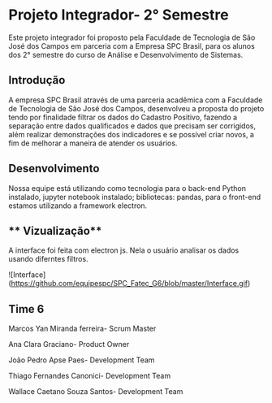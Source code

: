 # Projeto Integrador- 2° Semestre
Este projeto integrador foi proposto pela Faculdade de Tecnologia de São José dos Campos em parceria com a Empresa SPC Brasil, para os alunos dos 2° semestre do curso de Análise e Desenvolvimento de Sistemas.

## **Introdução**

A empresa SPC Brasil através de uma parceria acadêmica com a Faculdade de Tecnologia de São José dos Campos, desenvolveu a proposta do projeto tendo por finalidade filtrar os dados do Cadastro Positivo, fazendo a separação entre dados qualificados e dados que precisam ser corrigidos, além realizar demonstrações dos indicadores e se possível criar novos, a fim de melhorar a maneira de atender os usuários.

## **Desenvolvimento**

Nossa equipe está utilizando como tecnologia para o back-end Python instalado, jupyter notebook instalado; bibliotecas: pandas, para o front-end estamos utilizando a framework electron.

## ** Vizualização**

A interface foi feita com electron js. Nela o usuário analisar os dados usando diferntes filtros.

![Interface] (https://github.com/equipespc/SPC_Fatec_G6/blob/master/Interface.gif)



## **Time 6**
Marcos Yan Miranda ferreira- Scrum Master

Ana Clara Graciano- Product Owner

João Pedro Apse Paes- Development Team

Thiago Fernandes Canonici- Development Team

Wallace Caetano Souza Santos- Development Team



